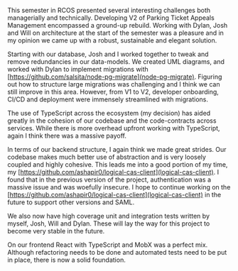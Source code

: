 This semester in RCOS presented several interesting challenges both managerially and technically.  Developing V2 of Parking Ticket Appeals Management encompassed a ground-up rebuild.  Working with Dylan, Josh and Will on architecture at the start of the semester was a pleasure and in my opinion we came up with a robust, sustainable and elegant solution.

Starting with our database, Josh and I worked together to tweak and remove redundancies in our data-models.  We created UML diagrams, and worked with Dylan to implement migrations with [https://github.com/salsita/node-pg-migrate](node-pg-migrate).  Figuring out how to structure large migrations was challenging and I think we can still improve in this area.  However, from V1 to V2, developer onboarding, CI/CD and deployment were immensely streamlined with migrations.

The use of TypeScript across the ecosystem (my decision) has aided greatly in the cohesion of our codebase and the code-contracts across services.  While there is more overhead upfront working with TypeScript, again I think there was a massive payoff.

In terms of our backend structure, I again think we made great strides.  Our codebase makes much better use of abstraction and is very loosely coupled and highly cohesive.  This leads me into a good portion of my time, my [https://github.com/ashapir0/logical-cas-client](logical-cas-client).  I found that in the previous version of the project, authentication was a massive issue and was woefully insecure.  I hope to continue working on the [https://github.com/ashapir0/logical-cas-client](logical-cas-client) in the future to support other versions and SAML.

We also now have high coverage unit and integration tests written by myself, Josh, Will and Dylan.  These will lay the way for this project to become very stable in the future.

On our frontend React with TypeScript and MobX was a perfect mix.  Although refactoring needs to be done and automated tests need to be put in place, there is now a solid foundation.

